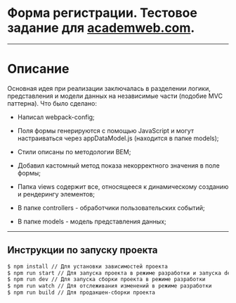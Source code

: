 # Форма регистрации. Тестовое задание для [academweb.com](https://academweb.com/).

***
# Описание
Основная идея при реализации заключалась в разделении логики, представления и модели данных на независимые части (подобие MVC паттерна).
Что было сделано:
- Написал webpack-config;
- Поля формы генерируются с помощью JavaScript и могут настраиваться через appDataModel.js (находится в папке models);
- Стили описаны по методологии BEM;
- Добавил кастомный метод показа некорректного значения в поле формы;

- Папка views содержит все, относящееся к динамическому созданию и рендерингу элементов;
- В папке controllers - обработчики пользовательских событий;
- В папке models - модель представления данных;

***
## Инструкции по запуску проекта
```sh
$ npm install // Для установки зависимостей проекта
$ npm run start // Для запуска проекта в режиме разработки и запуска dev-server
$ npm run dev // Для запуска сборки проекта в режиме разработки
$ npm run watch // Для отслеживания изменений в режиме разработки
$ npm run build // Для продакшен-сборки проекта
```